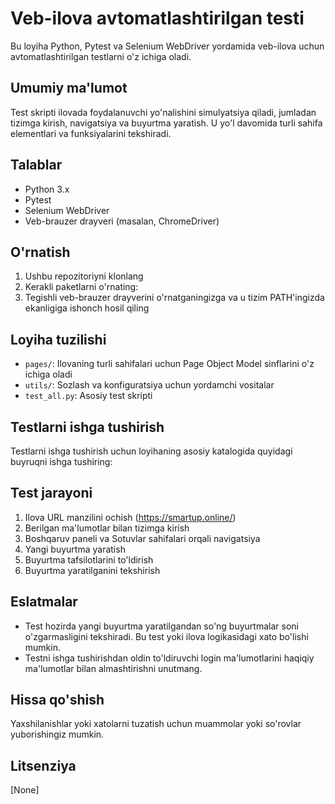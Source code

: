 # Veb-ilova avtomatlashtirilgan testi

Bu loyiha Python, Pytest va Selenium WebDriver yordamida veb-ilova uchun avtomatlashtirilgan testlarni o'z ichiga oladi.

## Umumiy ma'lumot

Test skripti ilovada foydalanuvchi yo'nalishini simulyatsiya qiladi, jumladan tizimga kirish, navigatsiya va buyurtma yaratish. U yo'l davomida turli sahifa elementlari va funksiyalarini tekshiradi.

## Talablar

- Python 3.x
- Pytest
- Selenium WebDriver
- Veb-brauzer drayveri (masalan, ChromeDriver)

## O'rnatish

1. Ushbu repozitoriyni klonlang
2. Kerakli paketlarni o'rnating:
3. Tegishli veb-brauzer drayverini o'rnatganingizga va u tizim PATH'ingizda ekanligiga ishonch hosil qiling

## Loyiha tuzilishi

- `pages/`: Ilovaning turli sahifalari uchun Page Object Model sinflarini o'z ichiga oladi
- `utils/`: Sozlash va konfiguratsiya uchun yordamchi vositalar
- `test_all.py`: Asosiy test skripti

## Testlarni ishga tushirish

Testlarni ishga tushirish uchun loyihaning asosiy katalogida quyidagi buyruqni ishga tushiring:

## Test jarayoni

1. Ilova URL manzilini ochish (https://smartup.online/)
2. Berilgan ma'lumotlar bilan tizimga kirish
3. Boshqaruv paneli va Sotuvlar sahifalari orqali navigatsiya
4. Yangi buyurtma yaratish
5. Buyurtma tafsilotlarini to'ldirish
6. Buyurtma yaratilganini tekshirish

## Eslatmalar

- Test hozirda yangi buyurtma yaratilgandan so'ng buyurtmalar soni o'zgarmasligini tekshiradi. Bu test yoki ilova logikasidagi xato bo'lishi mumkin.
- Testni ishga tushirishdan oldin to'ldiruvchi login ma'lumotlarini haqiqiy ma'lumotlar bilan almashtirishni unutmang.

## Hissa qo'shish

Yaxshilanishlar yoki xatolarni tuzatish uchun muammolar yoki so'rovlar yuborishingiz mumkin.

## Litsenziya

[None]
